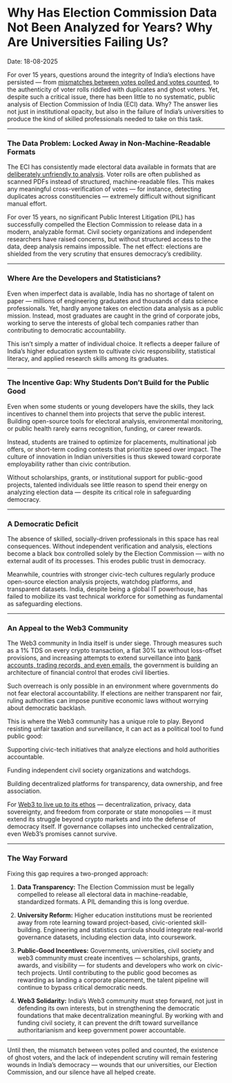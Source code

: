 # Why Has Election Commission Data Not Been Analyzed for Years? Why Are Universities Failing Us?

Date: 18-08-2025

For over 15 years, questions around the integrity of India’s elections have persisted — from [mismatches between votes polled and votes counted](https://github.com/silicology/election_data_analysis/blob/main/data/voter_turnout_data/evm_turnout_matching/evm_voter_turnout_comparison.json), to the authenticity of voter rolls riddled with duplicates and ghost voters. Yet, despite such a critical issue, there has been little to no systematic, public analysis of Election Commission of India (ECI) data. Why? The answer lies not just in institutional opacity, but also in the failure of India’s universities to produce the kind of skilled professionals needed to take on this task.

---

### The Data Problem: Locked Away in Non-Machine-Readable Formats

The ECI has consistently made electoral data available in formats that are [deliberately unfriendly to analysis](eci-transparency.md). Voter rolls are often published as scanned PDFs instead of structured, machine-readable files. This makes any meaningful cross-verification of votes — for instance, detecting duplicates across constituencies — extremely difficult without significant manual effort.

For over 15 years, no significant Public Interest Litigation (PIL) has successfully compelled the Election Commission to release data in a modern, analyzable format. Civil society organizations and independent researchers have raised concerns, but without structured access to the data, deep analysis remains impossible. The net effect: elections are shielded from the very scrutiny that ensures democracy’s credibility.

---

### Where Are the Developers and Statisticians?

Even when imperfect data is available, India has no shortage of talent on paper — millions of engineering graduates and thousands of data science professionals. Yet, hardly anyone takes on election data analysis as a public mission. Instead, most graduates are caught in the grind of corporate jobs, working to serve the interests of global tech companies rather than contributing to democratic accountability.

This isn’t simply a matter of individual choice. It reflects a deeper failure of India’s higher education system to cultivate civic responsibility, statistical literacy, and applied research skills among its graduates.

---


### The Incentive Gap: Why Students Don’t Build for the Public Good

Even when some students or young developers have the skills, they lack incentives to channel them into projects that serve the public interest. Building open-source tools for electoral analysis, environmental monitoring, or public health rarely earns recognition, funding, or career rewards.

Instead, students are trained to optimize for placements, multinational job offers, or short-term coding contests that prioritize speed over impact. The culture of innovation in Indian universities is thus skewed toward corporate employability rather than civic contribution.

Without scholarships, grants, or institutional support for public-good projects, talented individuals see little reason to spend their energy on analyzing election data — despite its critical role in safeguarding democracy.

---

### A Democratic Deficit

The absence of skilled, socially-driven professionals in this space has real consequences. Without independent verification and analysis, elections become a black box controlled solely by the Election Commission — with no external audit of its processes. This erodes public trust in democracy.

Meanwhile, countries with stronger civic-tech cultures regularly produce open-source election analysis projects, watchdog platforms, and transparent datasets. India, despite being a global IT powerhouse, has failed to mobilize its vast technical workforce for something as fundamental as safeguarding elections.

---

### An Appeal to the Web3 Community

The Web3 community in India itself is under siege. Through measures such as a 1% TDS on every crypto transaction, a flat 30% tax without loss-offset provisions, and increasing attempts to extend surveillance into [bank accounts, trading records, and even emails](https://www.youtube.com/watch?v=AZUvUhQ8dtg), the government is building an architecture of financial control that erodes civil liberties.

Such overreach is only possible in an environment where governments do not fear electoral accountability. If elections are neither transparent nor fair, ruling authorities can impose punitive economic laws without worrying about democratic backlash.

This is where the Web3 community has a unique role to play. Beyond resisting unfair taxation and surveillance, it can act as a political tool to fund public good:

Supporting civic-tech initiatives that analyze elections and hold authorities accountable.

Funding independent civil society organizations and watchdogs.

Building decentralized platforms for transparency, data ownership, and free association.

For [Web3 to live up to its ethos](https://iambrainstorming.github.io/chapters/education/web3_curriculum.html) — decentralization, privacy, data sovereignty, and freedom from corporate or state monopolies — it must extend its struggle beyond crypto markets and into the defense of democracy itself. If governance collapses into unchecked centralization, even Web3’s promises cannot survive.

---

### The Way Forward

Fixing this gap requires a two-pronged approach:

1. **Data Transparency:** The Election Commission must be legally compelled to release all electoral data in machine-readable, standardized formats. A PIL demanding this is long overdue.

2. **University Reform:** Higher education institutions must be reoriented away from rote learning toward project-based, civic-oriented skill-building. Engineering and statistics curricula should integrate real-world governance datasets, including election data, into coursework.

3. **Public-Good Incentives:** Governments, universities, civil society and web3 community must create incentives — scholarships, grants, awards, and visibility — for students and developers who work on civic-tech projects. Until contributing to the public good becomes as rewarding as landing a corporate placement, the talent pipeline will continue to bypass critical democratic needs.

4. **Web3 Solidarity:** India’s Web3 community must step forward, not just in defending its own interests, but in strengthening the democratic foundations that make decentralization meaningful. By working with and funding civil society, it can prevent the drift toward surveillance authoritarianism and keep government power accountable.

---

Until then, the mismatch between votes polled and counted, the existence of ghost voters, and the lack of independent scrutiny will remain festering wounds in India’s democracy — wounds that our universities, our Election Commission, and our silence have all helped create.
